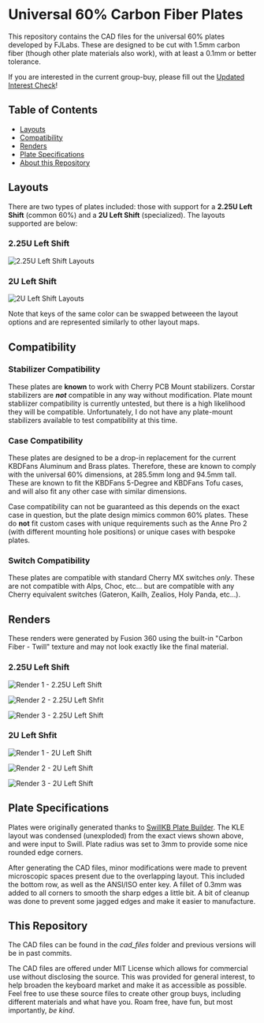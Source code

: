 # Universal 60% Carbon Fiber Plates

This repository contains the CAD files for the universal 60% plates developed by FJLabs. These are designed to be cut with 1.5mm carbon fiber (though other plate materials also work), with at least a 0.1mm or better tolerance.

If you are interested in the current group-buy, please fill out the [Updated Interest Check](https://forms.gle/fkqsdYo3uiCMT57T8)!

## Table of Contents

- [Layouts](#Layouts)
- [Compatibility](#Compatibility)
- [Renders](#renders)
- [Plate Specifications](#plate-specifications)
- [About this Repository](#this-repository)

## Layouts

There are two types of plates included: those with support for a **2.25U Left Shift** (common 60%) and a **2U Left Shift** (specialized). The layouts supported are below:

### 2.25U Left Shift

![2.25U Left Shift Layouts](assets/2.25U%20Left%20Shift%20Layouts.jpg)

### 2U Left Shift

![2U Left Shift Layouts](assets/2U%20Left%20Shift%20Layouts.jpg)

Note that keys of the same color can be swapped betweeen the layout options and are represented similarly to other layout maps.

## Compatibility

### Stabilizer Compatibility

These plates are **known** to work with Cherry PCB Mount stabilizers. Corstar stabilizers are ***not*** compatible in any way without modification. Plate mount stabliizer compatibility is currently untested, but there is a high likelihood they will be compatible. Unfortunately, I do not have any plate-mount stabilizers available to test compatibility at this time.

### Case Compatibility

These plates are designed to be a drop-in replacement for the current KBDFans Aluminum and Brass plates. Therefore, these are known to comply with the universal 60% dimensions, at 285.5mm long and 94.5mm tall. These are known to fit the KBDFans 5-Degree and KBDFans Tofu cases, and will also fit any other case with similar dimensions. 

Case compatibility can not be guaranteed as this depends on the exact case in question, but the plate design mimics common 60% plates. These do **not** fit custom cases with unique requirements such as the Anne Pro 2 (with different mounting hole positions) or unique cases with bespoke plates.

### Switch Compatibility

These plates are compatible with standard Cherry MX switches *only*. These are not compatible with Alps, Choc, etc... but are compatible with any Cherry equivalent switches (Gateron, Kailh, Zealios, Holy Panda, etc...). 

## Renders

These renders were generated by Fusion 360 using the built-in "Carbon Fiber - Twill" texture and may not look exactly like the final material.

### 2.25U Left Shift

![Render 1 - 2.25U Left Shift](renders/2.25U/2.25U-Render-v3-1.png)

![Render 2 - 2.25U Left Shfit](renders/2.25U/2.25U-Render-v3-2.png)

![Render 3 - 2.25U Left Shift](renders/2.25U/2.25U-Render-v3-3.png)

### 2U Left Shfit

![Render 1 - 2U Left Shift](renders/2U/2U-Render-v2-1.png)

![Render 2 - 2U Left Shift](renders/2U/2U-Render-v2-2.png)

![Render 3 - 2U Left Shift](renders/2U/2U-Render-v2-3.png)

## Plate Specifications

Plates were originally generated thanks to [SwillKB Plate Builder](http://builder.swillkb.com/). The KLE layout was condensed (unexploded) from the exact views shown above, and were input to Swill. Plate radius was set to 3mm to provide some nice rounded edge corners.

After generating the CAD files, minor modifications were made to prevent microscopic spaces present due to the overlapping layout. This included the bottom row, as well as the ANSI/ISO enter key. A fillet of 0.3mm was added to all corners to smooth the sharp edges a little bit. A bit of cleanup was done to prevent some jagged edges and make it easier to manufacture. 

## This Repository

The CAD files can be found in the *cad_files* folder and previous versions will be in past commits. 

The CAD files are offered under MIT License which allows for commercial use without disclosing the source. This was provided for general interest, to help broaden the keyboard market and make it as accessible as possible. Feel free to use these source files to create other group buys, including different materials and what have you. Roam free, have fun, but most importantly, *be kind*.